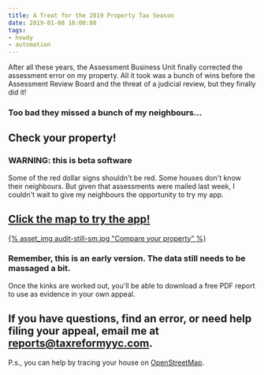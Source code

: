 ```yaml
---
title: A Treat for the 2019 Property Tax Season
date: 2019-01-08 16:08:08
tags:
- howdy
- automation
---
```


After all these years, the Assessment Business Unit finally corrected the assessment error on my property. All it took was a bunch of wins before the Assessment Review Board and the threat of a judicial review, but they finally did it!

### Too bad they missed a bunch of my neighbours...

## Check your property!

### WARNING: this is beta software

Some of the red dollar signs shouldn't be red. Some houses don't know their neighbours. But given that assessments were mailed last week, I couldn't wait to give my neighbours the opportunity to try my app.  

## [Click the map to try the app!](/audit)

[{% asset_img audit-still-sm.jpg "Compare your property" %}](/audit)

### Remember, this is an early version. The data still needs to be massaged a bit.

Once the kinks are worked out, you'll be able to download a free PDF report to use as evidence in your own appeal.

## If you have questions, find an error, or need help filing your appeal, email me at reports@taxreformyyc.com.

P.s., you can help by tracing your house on [OpenStreetMap](https://www.openstreetmap.org/).
